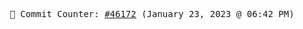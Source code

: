 <p align="center">
    <samp>
        📮 Commit Counter: <a href="https://github.com/Javascript-void0/Javascript-void0/commits/main">#46172</a> (January 23, 2023 @ 06:42 PM)
    </samp>
</p>